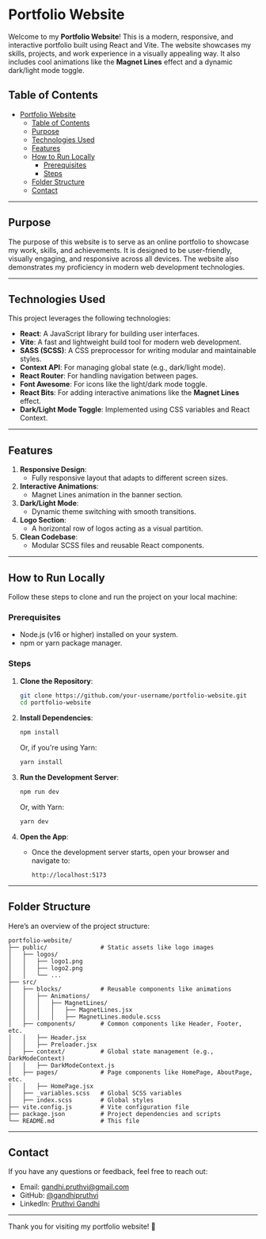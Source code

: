 # Portfolio Website

Welcome to my **Portfolio Website**! This is a modern, responsive, and interactive portfolio built using React and Vite. The website showcases my skills, projects, and work experience in a visually appealing way. It also includes cool animations like the **Magnet Lines** effect and a dynamic dark/light mode toggle.

## Table of Contents

- [Portfolio Website](#portfolio-website)
  - [Table of Contents](#table-of-contents)
  - [Purpose](#purpose)
  - [Technologies Used](#technologies-used)
  - [Features](#features)
  - [How to Run Locally](#how-to-run-locally)
    - [Prerequisites](#prerequisites)
    - [Steps](#steps)
  - [Folder Structure](#folder-structure)
  - [Contact](#contact)

---

## Purpose

The purpose of this website is to serve as an online portfolio to showcase my work, skills, and achievements. It is designed to be user-friendly, visually engaging, and responsive across all devices. The website also demonstrates my proficiency in modern web development technologies.

---

## Technologies Used

This project leverages the following technologies:

- **React**: A JavaScript library for building user interfaces.
- **Vite**: A fast and lightweight build tool for modern web development.
- **SASS (SCSS)**: A CSS preprocessor for writing modular and maintainable styles.
- **Context API**: For managing global state (e.g., dark/light mode).
- **React Router**: For handling navigation between pages.
- **Font Awesome**: For icons like the light/dark mode toggle.
- **React Bits**: For adding interactive animations like the **Magnet Lines** effect.
- **Dark/Light Mode Toggle**: Implemented using CSS variables and React Context.

---

## Features

1. **Responsive Design**:
   - Fully responsive layout that adapts to different screen sizes.
2. **Interactive Animations**:
   - Magnet Lines animation in the banner section.
3. **Dark/Light Mode**:
   - Dynamic theme switching with smooth transitions.
4. **Logo Section**:
   - A horizontal row of logos acting as a visual partition.
5. **Clean Codebase**:
   - Modular SCSS files and reusable React components.

---

## How to Run Locally

Follow these steps to clone and run the project on your local machine:

### Prerequisites

- Node.js (v16 or higher) installed on your system.
- npm or yarn package manager.

### Steps

1. **Clone the Repository**:

   ```bash
   git clone https://github.com/your-username/portfolio-website.git
   cd portfolio-website
   ```

2. **Install Dependencies**:

   ```bash
   npm install
   ```

   Or, if you're using Yarn:

   ```bash
   yarn install
   ```

3. **Run the Development Server**:

   ```bash
   npm run dev
   ```

   Or, with Yarn:

   ```bash
   yarn dev
   ```

4. **Open the App**:

   - Once the development server starts, open your browser and navigate to:
     ```
     http://localhost:5173
     ```

---

## Folder Structure

Here’s an overview of the project structure:

```
portfolio-website/
├── public/               # Static assets like logo images
│   ├── logos/
│   │   ├── logo1.png
│   │   ├── logo2.png
│   │   └── ...
├── src/
│   ├── blocks/           # Reusable components like animations
│   │   ├── Animations/
│   │   │   ├── MagnetLines/
│   │   │   │   ├── MagnetLines.jsx
│   │   │   │   ├── MagnetLines.module.scss
│   ├── components/       # Common components like Header, Footer, etc.
│   │   ├── Header.jsx
│   │   ├── Preloader.jsx
│   ├── context/          # Global state management (e.g., DarkModeContext)
│   │   ├── DarkModeContext.js
│   ├── pages/            # Page components like HomePage, AboutPage, etc.
│   │   ├── HomePage.jsx
│   ├── _variables.scss   # Global SCSS variables
│   ├── index.scss        # Global styles
├── vite.config.js        # Vite configuration file
├── package.json          # Project dependencies and scripts
└── README.md             # This file
```

---

## Contact

If you have any questions or feedback, feel free to reach out:

- Email: gandhi.pruthvi@gmail.com
- GitHub: [@gandhipruthvi](https://github.com/gandhipruthvi)
- LinkedIn: [Pruthvi Gandhi](https://www.linkedin.com/in/pruthvi-gandhi/)

---

Thank you for visiting my portfolio website! 🚀
